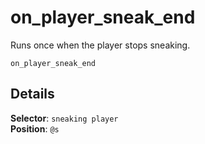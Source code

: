 # on_player_sneak_end

Runs once when the player stops sneaking.

```fix
on_player_sneak_end
```


## Details

**Selector**: `sneaking player`<br>
**Position**: `@s`
